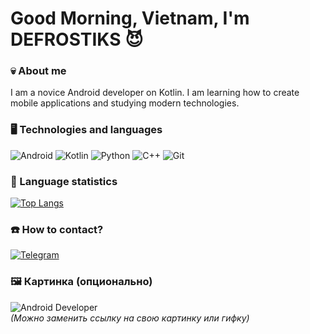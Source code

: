 # Good Morning, Vietnam, I'm DEFROSTIKS 😈

### 💀 About me 
I am a novice Android developer on Kotlin. I am learning how to create mobile applications and studying modern technologies.

### 🖥 Technologies and languages
![Android](https://img.shields.io/badge/Android-3DDC84?style=for-the-badge&logo=android&logoColor=white)
![Kotlin](https://img.shields.io/badge/Kotlin-7F52FF?style=for-the-badge&logo=kotlin&logoColor=white)
![Python](https://img.shields.io/badge/Python-3776AB?style=for-the-badge&logo=python&logoColor=white)
![C++](https://img.shields.io/badge/C%2B%2B-00599C?style=for-the-badge&logo=c%2B%2B&logoColor=white)
![Git](https://img.shields.io/badge/Git-F05032?style=for-the-badge&logo=git&logoColor=white)

### 🏅 Language statistics 
[![Top Langs](https://github-readme-stats.vercel.app/api/top-langs/?username=defrostiks&layout=compact&theme=radical)](https://github.com/defrostiks)  

### ☎️ How to contact?
[![Telegram](https://img.shields.io/badge/Telegram-2CA5E0?style=for-the-badge&logo=telegram&logoColor=white)](https://t.me/defrostiks)  

### 🖼️ Картинка (опционально)  
![Android Developer](https://tenor.com/ru/view/zxcursed-gif-21755043)  
*(Можно заменить ссылку на свою картинку или гифку)*  
